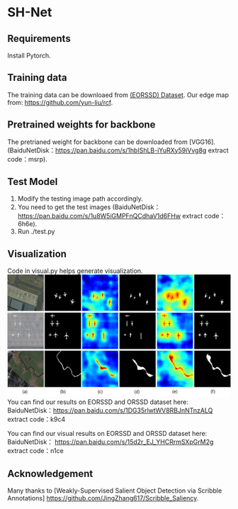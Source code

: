 # SH-Net
## Requirements
 Install Pytorch.
## Training data
The training data can be downloaed from [(EORSSD) Dataset]( https://github.com/rmcong/EORSSD-dataset).
Our edge map from: https://github.com/yun-liu/rcf.

## Pretrained weights for backbone
The pretrianed weight for backbone can be downloaded from [VGG16].(BaiduNetDisk：https://pan.baidu.com/s/1hbIShLB-iYuRXy59iVvg8g extract code：msrp).

## Test Model
1) Modify the testing image path accordingly.
2) You need to get the test images (BaiduNetDisk：https://pan.baidu.com/s/1u8W5iGMPFnQCdhaV1d6FHw extract code：6h6e).
3) Run ./test.py

## Visualization
Code in visual.py helps generate visualization.
![alt text](./Visual2.png)
 You can find our results on EORSSD and ORSSD dataset here: BaiduNetDisk：https://pan.baidu.com/s/1DG35rlwtWV8RBJnNTnzALQ extract code：k9c4 
 
 You can find our visual results on EORSSD and ORSSD dataset here: BaiduNetDisk： https://pan.baidu.com/s/15d2r_EJ_YHCRrmSXpGrM2g extract code：n1ce 
## Acknowledgement

Many thanks to [Weakly-Supervised Salient Object Detection via Scribble Annotations]  https://github.com/JingZhang617/Scribble_Saliency.





